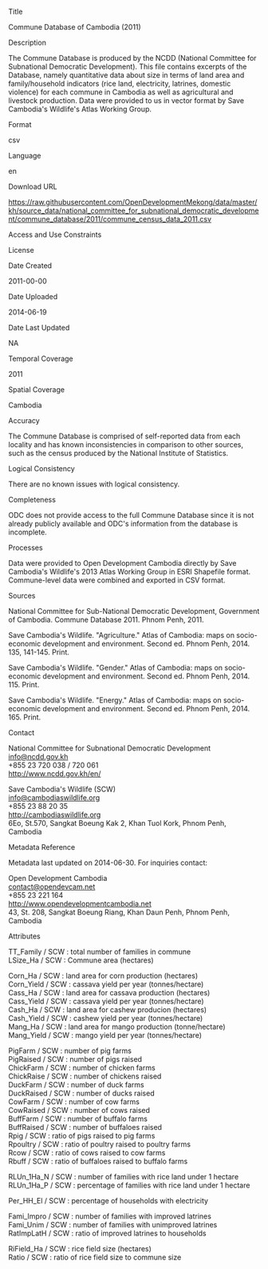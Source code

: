 Title

Commune Database of Cambodia (2011)

Description
 
The Commune Database is produced by the NCDD (National Committee for Subnational Democratic Development). This file contains excerpts of the Database, namely quantitative data about size in terms of land area and family/household indicators (rice land, electricity, latrines, domestic violence) for each commune in Cambodia as well as agricultural and livestock production. Data were provided to us in vector format by Save Cambodia's Wildlife's Atlas Working Group.

Format

csv

Language

en

Download URL

https://raw.githubusercontent.com/OpenDevelopmentMekong/data/master/kh/source_data/national_committee_for_subnational_democratic_development/commune_database/2011/commune_census_data_2011.csv

Access and Use Constraints



License



Date Created

2011-00-00

Date Uploaded

2014-06-19

Date Last Updated

NA

Temporal Coverage

2011

Spatial Coverage

Cambodia

Accuracy

The Commune Database is comprised of self-reported data from each locality and has known inconsistencies in comparison to other sources, such as the census produced by the National Institute of Statistics.

Logical Consistency

There are no known issues with logical consistency.

Completeness

ODC does not provide access to the full Commune Database since it is not already publicly available and ODC's information from the database is incomplete.

Processes

Data were provided to Open Development Cambodia directly by Save Cambodia's Wildlife's 2013 Atlas Working Group in ESRI Shapefile format. Commune-level data were combined and exported in CSV format.

Sources

National Committee for Sub-National Democratic Development, Government of Cambodia. Commune Database 2011. Phnom Penh, 2011.

Save Cambodia's Wildlife. "Agriculture." Atlas of Cambodia: maps on socio-economic development and environment. Second ed. Phnom Penh, 2014. 135, 141-145. Print.

Save Cambodia's Wildlife. "Gender." Atlas of Cambodia: maps on socio-economic development and environment. Second ed. Phnom Penh, 2014. 115. Print.

Save Cambodia's Wildlife. "Energy." Atlas of Cambodia: maps on socio-economic development and environment. Second ed. Phnom Penh, 2014. 165. Print.

Contact

National Committee for Subnational Democratic Development  
info@ncdd.gov.kh  
+855 23 720 038 / 720 061  
http://www.ncdd.gov.kh/en/  
     
Save Cambodia's Wildlife (SCW)  
info@cambodiaswildlife.org  
+855 23 88 20 35  
http://cambodiaswildlife.org  
6Eo, St.570, Sangkat Boeung Kak 2, Khan Tuol Kork, Phnom Penh, Cambodia  

Metadata Reference

Metadata last updated on 2014-06-30. For inquiries contact:

Open Development Cambodia  
contact@opendevcam.net  
+855 23 221 164  
http://www.opendevelopmentcambodia.net  
43, St. 208, Sangkat Boeung Riang, Khan Daun Penh, Phnom Penh, Cambodia  

Attributes

TT_Family / SCW : total number of families in commune  
LSize_Ha / SCW : Commune area (hectares)  

Corn_Ha / SCW : land area for corn production (hectares)  
Corn_Yield / SCW : cassava yield per year (tonnes/hectare)  
Cass_Ha / SCW : land area for cassava production (hectares)  
Cass_Yield / SCW : cassava yield per year (tonnes/hectare)  
Cash_Ha / SCW : land area for cashew producion (hectares)  
Cash_Yield / SCW : cashew yield per year (tonnes/hectare)   
Mang_Ha / SCW : land area for mango production (tonne/hectare)  
Mang_Yield / SCW : mango yield per year (tonnes/hectare)  

PigFarm / SCW : number of pig farms  
PigRaised / SCW : number of pigs raised  
ChickFarm / SCW : number of chicken farms  
ChickRaise / SCW : number of chickens raised  
DuckFarm / SCW : number of duck farms  
DuckRaised / SCW : number of ducks raised  
CowFarm / SCW : number of cow farms  
CowRaised / SCW : number of cows raised  
BuffFarm / SCW : number of buffalo farms  
BuffRaised / SCW : number of buffaloes raised  
Rpig / SCW : ratio of pigs raised to pig farms  
Rpoultry / SCW : ratio of poultry raised to poultry farms  
Rcow / SCW : ratio of cows raised to cow farms  
Rbuff / SCW : ratio of buffaloes raised to buffalo farms  

RLUn_1Ha_N / SCW : number of families with rice land under 1 hectare  
RLUn_1Ha_P / SCW : percentage of families with rice land under 1 hectare

Per_HH_El / SCW : percentage of households with electricity  

Fami_Impro / SCW : number of families with improved latrines  
Fami_Unim / SCW : number of families with unimproved latrines  
RatImpLatH / SCW : ratio of improved latrines to households  

RiField_Ha / SCW : rice field size (hectares)  
Ratio / SCW : ratio of rice field size to commune size  
